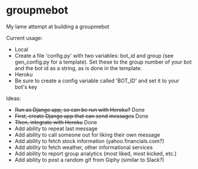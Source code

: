 # groupmebot

My lame attempt at building a groupmebot

Current usage:
 * Local
  * Create a file 'config.py' with two variables: bot_id and group (see gen_config.py for a template). Set these to the group number of your bot and the bot id as a string, as is done in the template.
 * Heroku
  * Be sure to create a config variable called 'BOT_ID' and set it to your bot's key 

Ideas:
* ~~Run as Django app, so can be run with Heroku?~~ Done
 * ~~First, create Django app that can send messages~~ Done
 * ~~Then, integrate with Heroku~~ Done
* Add ability to repeat last message
* Add ability to call someone out for liking their own message
* Add ability to fetch stock information (yahoo.financials.com?)
* Add ability to fetch weather, other informational services
* Add ability to report group analytics (most liked, most kicked, etc.)
* Add ability to post a random gif from Giphy (similar to Slack?)
